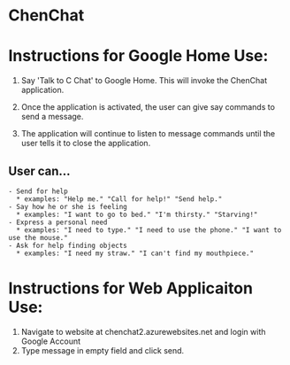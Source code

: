 # ChenChat

# Instructions for Google Home Use:
1. Say 'Talk to C Chat' to Google Home.  This will invoke the ChenChat application.

2. Once the application is activated, the user can give say commands to send a message.
3. The application will continue to listen to message commands until the user tells it to close the application.

User can...
------------
	- Send for help
	  * examples: "Help me." "Call for help!" "Send help."
	- Say how he or she is feeling
	  * examples: "I want to go to bed." "I'm thirsty." "Starving!"
	- Express a personal need
	  * examples: "I need to type." "I need to use the phone." "I want to use the mouse."
	- Ask for help finding objects
	  * examples: "I need my straw." "I can't find my mouthpiece."




# Instructions for Web Applicaiton Use:
1. Navigate to website at chenchat2.azurewebsites.net and login with Google Account
2. Type message in empty field and click send.



